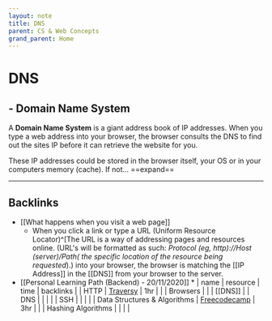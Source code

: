```yaml
---
layout: note
title: DNS
parent: CS & Web Concepts
grand_parent: Home
---
```


# DNS

## - Domain Name System

A **Domain Name System** is a giant address book of IP addresses. When you type a web address into your browser, the browser consults the DNS to find out the sites IP before it can retrieve the website for you.

These IP addresses could be stored in the browser itself, your OS or in your computers memory (cache). If not... ==expand==

---

## Backlinks

- [[What happens when you visit a web page]]
  - When you click a link or type a URL (Uniform Resource Locator)^\[The URL is a way of addressing pages and resources online. (URL's will be formatted as such: _Protocol (eg, http)://Host (server)/Path( the specific location of the resource being requested_).) into your browser, the browser is matching the [[IP Address]] in the [[DNS]] from your browser to the server.
- [[Personal Learning Path (Backend) - 20/11/2020]] \* | name | resource | time | backlinks |
  | HTTP | [Traversy](https://www.youtube.com/watch?v=iYM2zFP3Zn0) | 1hr | |
  | Browsers | | | [[DNS]] |
  | DNS | | | |
  | SSH | | | |
  | Data Structures & Algorithms | [Freecodecamp](https://www.freecodecamp.org/news/learn-all-about-data-structures-used-in-computer-science/) | 3hr | |
  | Hashing Algorithms | | | |
